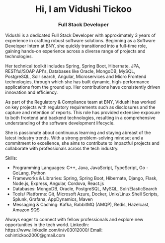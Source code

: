 <div align="center">
<h1>
  Hi, I am Vidushi Tickoo
</h1>
<h3>
  Full Stack Developer
</h3>
</div

<div>

Vidushi is a dedicated Full Stack Developer with approximately 3 years of experience in crafting robust software solutions. Beginning as a Software Developer Intern at BNY, she quickly transitioned into a full-time role, gaining hands-on experience across a diverse range of projects and technologies.

Her technical toolkit includes Spring, Spring Boot, Hibernate, JPA, RESTful/SOAP API's, Databases like Oracle, MongoDB, MySQL, PostgreSQL, Solr search, Angular, Microservices and Micro Frontend technologies, through which she has built dynamic, high-performance applications from the ground up. Her contributions have consistently driven innovation and efficiency.

As part of the Regulatory & Compliance team at BNY, Vidushi has worked on key projects with regulatory requirements such as disclosures and the capture and retention of reports. This role has provided extensive exposure to both frontend and backend technologies, resulting in a comprehensive understanding of the software development lifecycle.

She is passionate about continuous learning and staying abreast of the latest industry trends. With a strong problem-solving mindset and a commitment to excellence, she aims to contribute to impactful projects and collaborate with professionals across the tech industry.

Skills:
<ul>
<li>Programming Languages: C++, Java, JavaScript, TypeScript, Go - GoLang, Python</li>
<li>Frameworks & Libraries: Spring, Spring Boot, Hibernate, Django, Flask, Node.js, Express, Angular, Cordova, React.js</li>
<li>Databases: MongoDB, Oracle, PostgreSQL, MySQL, Solr/ElasticSearch</li>
<li>Tools/ Platforms: Git, Microsoft Azure, Docker, Unix/Linux Shell Scripts, Splunk, Grafana, AppDynamics, Maven</li>
<li>Messaging & Caching: Kafka, RabbitMQ (AMQP), Redis, Hazelcast, Amazon SQS</li>
</ul>
Always eager to connect with fellow professionals and explore new opportunities in the tech world.
LinkedIn: https://www.linkedin.com/in/v03012000/
Email: oshintickoo2000@gmail.com
</div>

<!--
**v03012000/v03012000** is a ✨ _special_ ✨ repository because its `README.md` (this file) appears on your GitHub profile.

Here are some ideas to get you started:

- 🔭 I’m currently working on ...
- 🌱 I’m currently learning ...
- 👯 I’m looking to collaborate on ...
- 🤔 I’m looking for help with ...
- 💬 Ask me about ...
- 📫 How to reach me: ...
- 😄 Pronouns: ...
- ⚡ Fun fact: ...
-->
